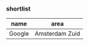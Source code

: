 ### shortlist
name                    | area
----------------------- | -----
Google                  | Amsterdam Zuid
